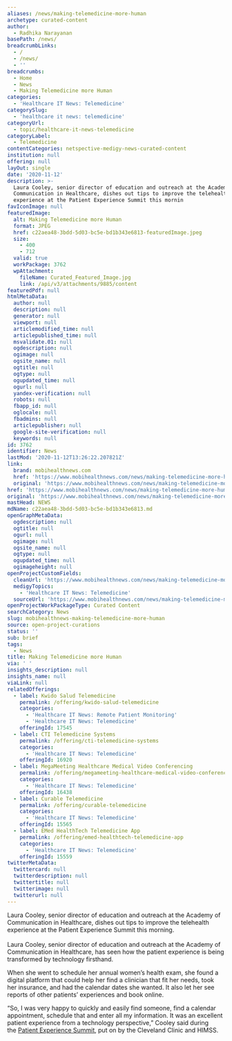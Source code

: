```yaml
---
aliases: /news/making-telemedicine-more-human
archetype: curated-content
author:
  - Radhika Narayanan
basePath: /news/
breadcrumbLinks:
  - /
  - /news/
  - ''
breadcrumbs:
  - Home
  - News
  - Making Telemedicine more Human
categories:
  - 'Healthcare IT News: Telemedicine'
categorySlug:
  - 'healthcare it news: telemedicine'
categoryUrl:
  - topic/healthcare-it-news-telemedicine
categoryLabel:
  - Telemedicine
contentCategories: netspective-medigy-news-curated-content
institution: null
offering: null
layOut: single
date: '2020-11-12'
description: >-
  Laura Cooley, senior director of education and outreach at the Academy of
  Communication in Healthcare, dishes out tips to improve the telehealth
  experience at the Patient Experience Summit this mornin
favIconImage: null
featuredImage:
  alt: Making Telemedicine more Human
  format: JPEG
  href: c22aea48-3bdd-5d03-bc5e-bd1b343e6813-featuredImage.jpeg
  size:
    - 400
    - 712
  valid: true
  workPackage: 3762
  wpAttachment:
    fileName: Curated_Featured_Image.jpg
    link: /api/v3/attachments/9885/content
featuredPdf: null
htmlMetaData:
  author: null
  description: null
  generator: null
  viewport: null
  articlemodified_time: null
  articlepublished_time: null
  msvalidate.01: null
  ogdescription: null
  ogimage: null
  ogsite_name: null
  ogtitle: null
  ogtype: null
  ogupdated_time: null
  ogurl: null
  yandex-verification: null
  robots: null
  fbapp_id: null
  oglocale: null
  fbadmins: null
  articlepublisher: null
  google-site-verification: null
  keywords: null
id: 3762
identifier: News
lastMod: '2020-11-12T13:26:22.207821Z'
link:
  brand: mobihealthnews.com
  href: 'https://www.mobihealthnews.com/news/making-telemedicine-more-human'
  original: 'https://www.mobihealthnews.com/news/making-telemedicine-more-human'
href: 'https://www.mobihealthnews.com/news/making-telemedicine-more-human'
original: 'https://www.mobihealthnews.com/news/making-telemedicine-more-human'
mastHead: NEWS
mdName: c22aea48-3bdd-5d03-bc5e-bd1b343e6813.md
openGraphMetaData:
  ogdescription: null
  ogtitle: null
  ogurl: null
  ogimage: null
  ogsite_name: null
  ogtype: null
  ogupdated_time: null
  ogimageheight: null
openProjectCustomFields:
  cleanUrl: 'https://www.mobihealthnews.com/news/making-telemedicine-more-human'
  medigyTopics:
    - 'Healthcare IT News: Telemedicine'
  sourceUrl: 'https://www.mobihealthnews.com/news/making-telemedicine-more-human'
openProjectWorkPackageType: Curated Content
searchCategory: News
slug: mobihealthnews-making-telemedicine-more-human
source: open-project-curations
status: ''
sub: brief
tags:
  - News
title: Making Telemedicine more Human
via: ' '
insights_description: null
insights_name: null
viaLink: null
relatedOfferings:
  - label: Kwido Salud Telemedicine
    permalink: /offering/kwido-salud-telemedicine
    categories:
      - 'Healthcare IT News: Remote Patient Monitoring'
      - 'Healthcare IT News: Telemedicine'
    offeringId: 17545
  - label: CTI Telemedicine Systems
    permalink: /offering/cti-telemedicine-systems
    categories:
      - 'Healthcare IT News: Telemedicine'
    offeringId: 16920
  - label: MegaMeeting Healthcare Medical Video Conferencing
    permalink: /offering/megameeting-healthcare-medical-video-conferencing
    categories:
      - 'Healthcare IT News: Telemedicine'
    offeringId: 16438
  - label: Curable Telemedicine
    permalink: /offering/curable-telemedicine
    categories:
      - 'Healthcare IT News: Telemedicine'
    offeringId: 15565
  - label: EMed HealthTech Telemedicine App
    permalink: /offering/emed-healthtech-telemedicine-app
    categories:
      - 'Healthcare IT News: Telemedicine'
    offeringId: 15559
twitterMetaData:
  twittercard: null
  twitterdescription: null
  twittertitle: null
  twitterimage: null
  twitterurl: null
---
```

<p>Laura Cooley, senior director of education and outreach at the Academy of Communication in Healthcare, dishes out tips to improve the telehealth experience at the Patient Experience Summit this morning.<br><br>Laura Cooley, senior director of education and outreach at the Academy of Communication in Healthcare, has seen how the patient experience is being transformed by technology firsthand.&nbsp;</p><p>When she went to schedule her annual women’s health exam, she found a digital platform that could help her find a clinician that fit her needs, took her insurance, and had the calendar dates she wanted. It also let her see reports of other patients’ experiences and book online.&nbsp;</p><p>“So, I was very happy to quickly and easily find someone, find a calendar appointment, schedule that and enter all my information. It was an excellent patient experience from a technology perspective,” Cooley said during the&nbsp;<a href="http://www.empathyandinnovation.com/cleveland/2020/schedule">Patient Experience Summit</a>, put on by the Cleveland Clinic and HIMSS.&nbsp;</p>
